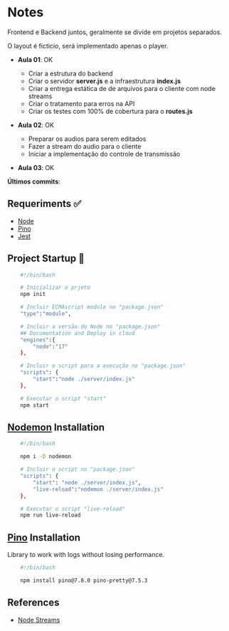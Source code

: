 # Notes

Frontend e Backend juntos, geralmente se divide em projetos separados.

O layout é ficticio, será implementado apenas o player.

- **Aula 01**: OK
  - Criar a estrutura do backend
  - Criar o servidor **server.js** e a infraestrutura **index.js**
  - Criar a entrega estática de de arquivos para o cliente com node streams
  - Criar o tratamento para erros na API
  - Criar os testes com 100% de cobertura para o **routes.js**

- **Aula 02**: OK
  - Preparar os audios para serem editados
  - Fazer a stream do audio para o cliente
  - Iniciar a implementação do controle de transmissão

- **Aula 03**: OK

**Últimos commits**:

## Requeriments ✅

- [Node](https://nodejs.org)
- [Pino](https://getpino.io)
- [Jest](https://jestjs.io)

## Project Startup 🚧

```bash
    #!/bin/bash

    # Inicializar o prjeto
    npm init 

    # Incluir ECMAscript module no "package.json"
    "type":"module", 

    # Incluir a versão do Node no "package.json" 
    ## Documentation and Deploy in cloud
    "engines":{
        "node":"17"
    },

    # Incluir o script para a execução no "package.json"
    "scripts": {
        "start":"node ./server/index.js"
    },

    # Executar o script "start"
    npm start
```

## [Nodemon](https://nodemon.io) Installation

```bash
    #!/bin/bash

    npm i -D nodemon

    # Incluir o script no "package.json"
    "scripts": {
        "start": "node ./server/index.js",
        "live-reload":"nodemon ./server/index.js"
    },

    # Executar o script "live-reload"
    npm run live-reload
```

## [Pino](https://getpino.io) Installation

Library to work with logs without losing performance.

```bash
    #!/bin/bash

    npm install pino@7.8.0 pino-pretty@7.5.3
```

## References

- [Node Streams](https://nodejs.org/dist/latest-v17.x/docs/api/stream.html)
